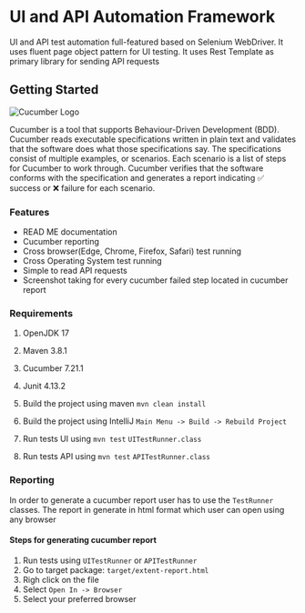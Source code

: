 # UI and API Automation Framework

UI and API test automation full-featured based on Selenium WebDriver. It uses fluent page object pattern for UI testing. It uses Rest Template as 
primary library for sending API requests

## Getting Started

![Cucumber Logo](https://blog.mailsac.com/wp-content/uploads/2022/09/cucumber.png)

Cucumber is a tool that supports Behaviour-Driven Development (BDD).
Cucumber reads executable specifications written in plain text and validates that the software does what those specifications say. The specifications consist of multiple examples, or scenarios.
Each scenario is a list of steps for Cucumber to work through. Cucumber verifies that the software conforms with the specification and generates a report indicating ✅ success or ❌ failure for each scenario.

### Features

<ul>
    <li>READ ME documentation</li>
    <li>Cucumber reporting</li>
    <li>Cross browser(Edge, Chrome, Firefox, Safari) test running</li>
    <li>Cross Operating System test running</li>
    <li>Simple to read API requests</li>
    <li>Screenshot taking for every cucumber failed step located in cucumber report</li>
</ul>

### Requirements

1. OpenJDK 17
2. Maven 3.8.1
3. Cucumber 7.21.1
4. Junit 4.13.2

1. Build the project using maven
   ```mvn clean install```
2. Build the project using IntelliJ
   ```Main Menu -> Build -> Rebuild Project```
3. Run tests UI using
   ```mvn test``` ```UITestRunner.class```
4. Run tests API using
      ```mvn test``` ```APITestRunner.class```

### Reporting
In order to generate a cucumber report user has to use the ```TestRunner``` classes.
The report in generate in html format which user can open using any browser

#### Steps for generating cucumber report
1. Run tests using ```UITestRunner``` or ```APITestRunner```
2. Go to target package: ```target/extent-report.html```
3. Righ click on the file
4. Select ```Open In -> Browser```
5. Select your preferred browser

